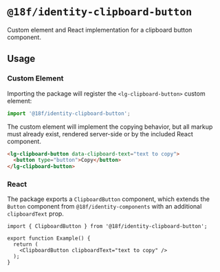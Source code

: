 # `@18f/identity-clipboard-button`

Custom element and React implementation for a clipboard button component.

## Usage

### Custom Element

Importing the package will register the `<lg-clipboard-button>` custom element:

```ts
import '@18f/identity-clipboard-button';
```

The custom element will implement the copying behavior, but all markup must already exist, rendered server-side or by the included React component.

```html
<lg-clipboard-button data-clipboard-text="text to copy">
  <button type="button">Copy</button>
</lg-clipboard-button>
```

### React

The package exports a `ClipboardButton` component, which extends the `Button` component from `@18f/identity-components` with an additional `clipboardText` prop.

```tsx
import { ClipboardButton } from '@18f/identity-clipboard-button';

export function Example() {
  return (
    <ClipboardButton clipboardText="text to copy" />
  );
}
```
